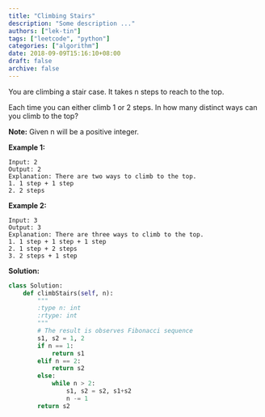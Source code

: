 ```yaml
---
title: "Climbing Stairs"
description: "Some description ..."
authors: ["lek-tin"]
tags: ["leetcode", "python"]
categories: ["algorithm"]
date: 2018-09-09T15:16:10+08:00
draft: false
archive: false
---
```

You are climbing a stair case. It takes n steps to reach to the top.

Each time you can either climb 1 or 2 steps. In how many distinct ways can you climb to the top?

**Note:** Given n will be a positive integer.

**Example 1:**
```
Input: 2
Output: 2
Explanation: There are two ways to climb to the top.
1. 1 step + 1 step
2. 2 steps
```
**Example 2:**
```
Input: 3
Output: 3
Explanation: There are three ways to climb to the top.
1. 1 step + 1 step + 1 step
2. 1 step + 2 steps
3. 2 steps + 1 step
```
**Solution:**
```python
class Solution:
    def climbStairs(self, n):
        """
        :type n: int
        :rtype: int
        """
        # The result is observes Fibonacci sequence
        s1, s2 = 1, 2
        if n == 1:
            return s1
        elif n == 2:
            return s2
        else:
            while n > 2:
                s1, s2 = s2, s1+s2
                n -= 1
        return s2
```
